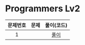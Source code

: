 # Programmers Lv2

| 문제번호 |  문제  | 풀이(코드) |    
|  :---:  | :---: |  :---:  |    
|  1  | []() | [풀이]() |    